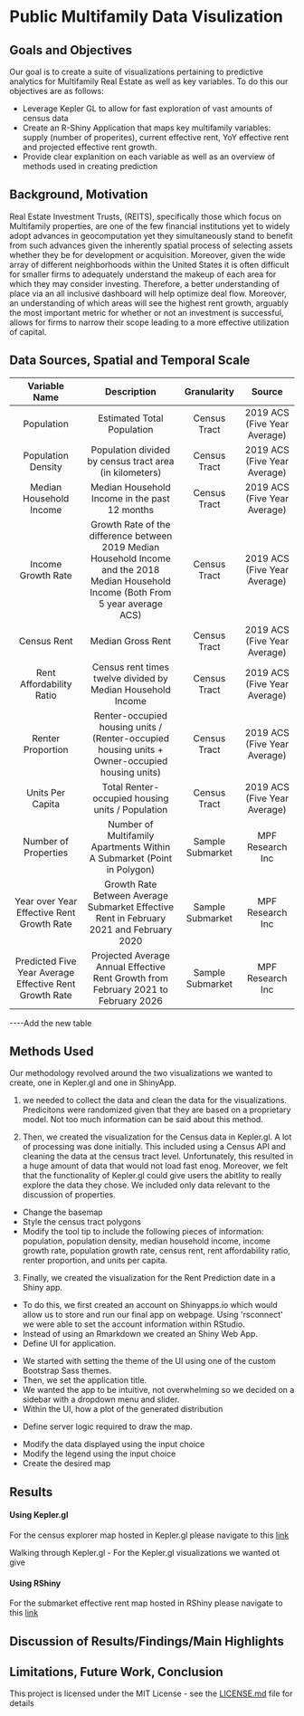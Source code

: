 # Public Multifamily Data Visulization 

## Goals and Objectives 

Our goal is to create a suite of visualizations pertaining to predictive analytics for Multifamily Real Estate as well as key variables. To do this our objectives are as follows: 

* Leverage Kepler GL to allow for fast exploration of vast amounts of census data
* Create an R-Shiny Application that maps key multifamily variables: supply (number of properites), current effective rent, YoY effective rent and projected effective rent growth. 
* Provide clear explanition on each variable as well as an overview of methods used in creating prediction


## Background, Motivation

Real Estate Investment Trusts, (REITS), specifically those which focus on Multifamily properties, are one of the few financial institutions yet to widely adopt advances in geocomputation yet they simultaneously stand to benefit from such advances given the inherently spatial process of selecting assets whether they be for development or acquisition. Moreover, given the wide array of different neighborhoods within the United States it is often difficult for smaller firms to adequately understand the makeup of each area for which they may consider investing. Therefore, a better understanding of place via an all inclusive dashboard will help optimize deal flow. Moreover, an understanding of which areas will see the highest rent growth, arguably the most important metric for whether or not an investment is successful, allows for firms to narrow their scope leading to a more effective utilization of capital. 

## Data Sources, Spatial and Temporal Scale


|                      Variable Name                     |                                                               Description                                                              |    Granularity   |            Source            |
|:------------------------------------------------------:|:--------------------------------------------------------------------------------------------------------------------------------------:|:----------------:|:----------------------------:|
| Population                                             | Estimated Total Population                                                                                                             | Census Tract     | 2019 ACS (Five Year Average) |
| Population Density                                     | Population divided by census tract area (in kilometers)                                                                                | Census Tract     | 2019 ACS (Five Year Average) |
| Median Household Income                                | Median Household Income in the past 12 months                                                                                          | Census Tract     | 2019 ACS (Five Year Average) |
| Income Growth Rate                                     | Growth Rate of the difference between 2019 Median Household Income and the 2018 Median Household Income (Both From 5 year average ACS) | Census Tract     | 2019 ACS (Five Year Average) |
| Census Rent                                            | Median Gross Rent                                                                                                                      | Census Tract     | 2019 ACS (Five Year Average) |
| Rent Affordability Ratio                               | Census rent times twelve divided by Median Household Income                                                                            | Census Tract     | 2019 ACS (Five Year Average) |
| Renter Proportion                                      | Renter-occupied housing units / (Renter-occupied housing units + Owner-occupied housing units)                                         | Census Tract     | 2019 ACS (Five Year Average) |
| Units Per Capita                                       | Total Renter-occupied housing units / Population                                                                                       | Census Tract     | 2019 ACS (Five Year Average) |
| Number of Properties                                   | Number of Multifamily Apartments Within A Submarket (Point in Polygon)                                                                 | Sample Submarket | MPF Research Inc             |
| Year over Year Effective Rent Growth Rate              | Growth Rate Between Average Submarket Effective Rent in February 2021 and February 2020                                                | Sample Submarket | MPF Research Inc             |
| Predicted Five Year Average Effective Rent Growth Rate | Projected Average Annual Effective Rent Growth from February 2021 to February 2026                                                     | Sample Submarket | MPF Research Inc             |

----Add the new table 

## Methods Used 

Our methodology revolved around the two visualizations we wanted to create, one in Kepler.gl and one in ShinyApp. 

1. we needed to collect the data and clean the data for the visualizations. Predicitons were randomized given that they are based on a proprietary model. Not too much information can be said about this method. 

2. Then, we created the visualization for the Census data in Kepler.gl. A lot of processing was done initially. This included using a Census API and cleaning the data at the census tract level. Unfortunately, this resulted in a huge amount of data that would not load fast enog. Moreover, we felt that the functionality of Kepler.gl could give users the abitlity to really explore the data they chose. We included only data relevant to the discussion of properties. 
 - Change the basemap
 - Style the census tract polygons 
 - Modify the tool tip to include the following pieces of information: population, population density, median household income, income growth rate, population growth rate, census rent, rent affordability ratio, renter proportion, and units per capita. 


3. Finally, we created the visualization for the Rent Prediction date in a Shiny app. 
 - To do this, we first created an account on Shinyapps.io which would allow us to store and run our final app on webpage. Using 'rsconnect' we were able to set the account information within RStudio. 
 - Instead of using an Rmarkdown we created an Shiny Web App. 
 - Define UI for application. 
  + We started with setting the theme of the UI using one of the custom Bootstrap Sass themes. 
  + Then, we set the application title. 
  + We wanted the app to be intuitive, not overwhelming so we decided on a sidebar with a dropdown menu and slider. 
  + Within the UI, how a plot of the generated distribution
 - Define server logic required to draw the map. 
  + Modify the data displayed using the input choice 
  + Modify the legend using the input choice 
  + Create the desired map  



## Results
#### Using Kepler.gl
For the census explorer map hosted in Kepler.gl please navigate to this [link](https://kepler.gl/demo/map?mapUrl=https://dl.dropboxusercontent.com/s/2o334e8zxyzbyp0/keplergl_2q1fwt.json)

Walking through Kepler.gl - For the Kepler.gl visualizations we wanted ot give
 
#### Using RShiny 
For the submarket effective rent map hosted in RShiny please navigate to this [link](https://ryan-brown.shinyapps.io/OriginViz/?_ga=2.82723859.406696026.1622923111-1591203086.1622923111)


## Discussion of Results/Findings/Main Highlights

## Limitations, Future Work, Conclusion

This project is licensed under the MIT License - see the [LICENSE.md](LICENSE.md) file for details
